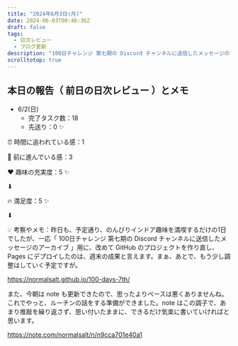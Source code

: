 ```yaml
---
title: "2024年6月3日(月)"
date: 2024-06-03T00:46:36Z
draft: false
tags: 
  - 日次レビュー
  - ブログ更新
description: "100日チャレンジ 第七期の Discord チャンネルに送信したメッセージのアーカイブ"
scrolltotop: true
---
```


## 本日の報告（ 前日の日次レビュー ）とメモ

- 6/2(日)
  - 完了タスク数：18
  - 先送り：0 ✨

⏰ 時間に追われている感：1

💪 前に進んでいる感：3

❤️ 趣味の充実度：5 ✨

⬇︎

🔥 満足度：5 ✨

⬇︎

💡 考察やメモ：昨日も、予定通り、のんびりインドア趣味を満喫するだけの1日でしたが、一応「 100日チャレンジ 第七期の Discord チャンネルに送信したメッセージのアーカイブ 」用に、改めて GitHub のプロジェクトを作り直し、Pages にデプロイしたのは、週末の成果と言えます。まぁ、あとで、もう少し調整はしていく予定ですが。

https://normalsalt.github.io/100-days-7th/

また、今朝は note も更新できたので、思ったよりペースは悪くありませんね。これでやっと、ルーチンの話をする準備ができました。note はこの調子で、あまり推敲を繰り返さず、思い付いたままに、できるだけ気楽に書いていければと思います。

https://note.com/normalsalt/n/n9cca701e40a1
